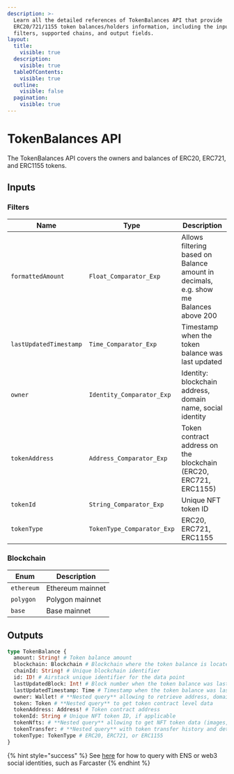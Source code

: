 ```yaml
---
description: >-
  Learn all the detailed references of TokenBalances API that provide
  ERC20/721/1155 token balances/holders information, including the input
  filters, supported chains, and output fields.
layout:
  title:
    visible: true
  description:
    visible: true
  tableOfContents:
    visible: true
  outline:
    visible: false
  pagination:
    visible: true
---
```


# TokenBalances API

The TokenBalances API covers the owners and balances of ERC20, ERC721, and ERC1155 tokens.

## Inputs

### Filters

| Name                   | Type                       | Description                                                                           |
| ---------------------- | -------------------------- | ------------------------------------------------------------------------------------- |
| `formattedAmount`      | `Float_Comparator_Exp`     | Allows filtering based on Balance amount in decimals, e.g. show me Balances above 200 |
| `lastUpdatedTimestamp` | `Time_Comparator_Exp`      | Timestamp when the token balance was last updated                                     |
| `owner`                | `Identity_Comparator_Exp`  | Identity: blockchain address, domain name, social identity                            |
| `tokenAddress`         | `Address_Comparator_Exp`   | Token contract address on the blockchain (ERC20, ERC721, ERC1155)                     |
| `tokenId`              | `String_Comparator_Exp`    | Unique NFT token ID                                                                   |
| `tokenType`            | `TokenType_Comparator_Exp` | ERC20, ERC721, ERC1155                                                                |

### Blockchain

| Enum       | Description      |
| ---------- | ---------------- |
| `ethereum` | Ethereum mainnet |
| `polygon`  | Polygon mainnet  |
| `base`     | Base mainnet     |

## Outputs

```graphql
type TokenBalance {
  amount: String! # Token balance amount
  blockchain: Blockchain # Blockchain where the token balance is located
  chainId: String! # Unique blockchain identifier
  id: ID! # Airstack unique identifier for the data point
  lastUpdatedBlock: Int! # Block number when the token balance was last updated
  lastUpdatedTimestamp: Time # Timestamp when the token balance was last updated
  owner: Wallet! # **Nested query** allowing to retrieve address, domain names, and social profiles of the owner
  token: Token # **Nested query** to get token contract level data
  tokenAddress: Address! # Token contract address
  tokenId: String # Unique NFT token ID, if applicable
  tokenNfts: # **Nested query** allowing to get NFT token data (images, traits, etc.)
  tokenTransfer: # **Nested query** with token transfer history and details
  tokenType: TokenType # ERC20, ERC721, or ERC1155
}
```

{% hint style="success" %}
See [here](../../guides/resolve-identities/) for how to query with ENS or web3 social identities, such as Farcaster
{% endhint %}
